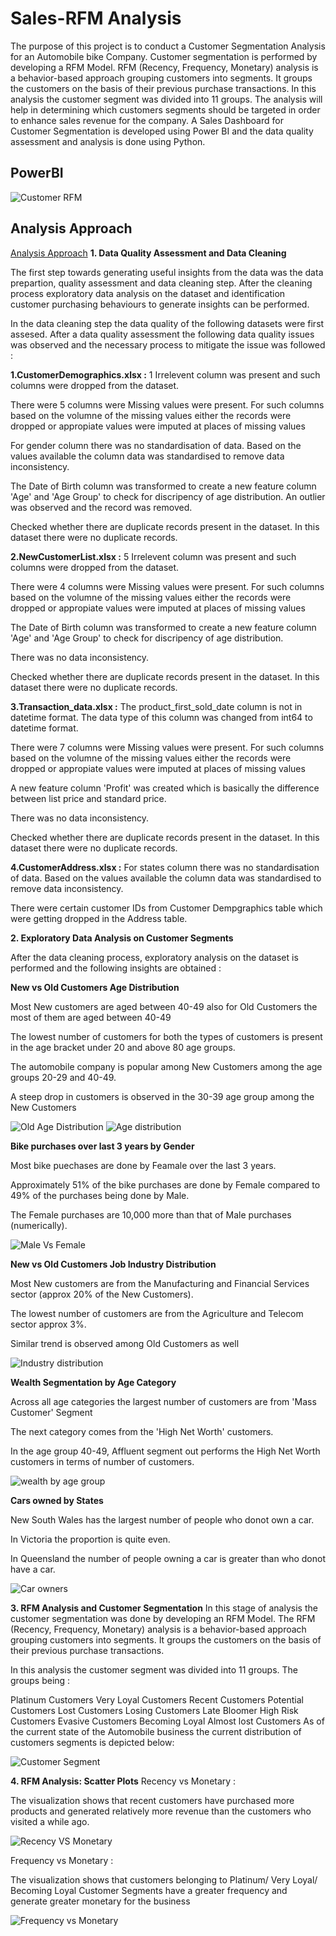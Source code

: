 
# Sales-RFM Analysis

The purpose of this project is to conduct a Customer Segmentation Analysis for an Automobile bike Company. Customer segmentation is performed by developing a RFM Model. RFM (Recency, Frequency, Monetary) analysis is a behavior-based approach grouping customers into segments. It groups the customers on the basis of their previous purchase transactions. In this analysis the customer segment was divided into 11 groups. The analysis will help in determining which customers segments should be targeted in order to enhance sales revenue for the company. A Sales Dashboard for Customer Segmentation is developed using Power BI and the data quality assessment and analysis is done using Python.

## PowerBI
![Customer RFM](https://github.com/Ahshamali/Sales-RFM-Analysis/assets/96016885/6b3142b6-2e8a-4b3c-bde2-33136baf9e48)

## Analysis Approach

[Analysis Approach](https://linktodocumentation)
**1. Data Quality Assessment and Data Cleaning**

The first step towards generating useful insights from the data was the data prepartion, quality assessment and data cleaning step. After the cleaning process exploratory data analysis on the dataset and identification customer purchasing behaviours to generate insights can be performed.

In the data cleaning step the data quality of the following datasets were first assesed. After a data quality assessment the following data quality issues was observed and the necessary process to mitigate the issue was followed :

**1.CustomerDemographics.xlsx :**
1 Irrelevent column was present and such columns were dropped from the dataset.

There were 5 columns were Missing values were present. For such columns based on the volumne of the missing values either the records were dropped or appropiate values were imputed at places of missing values

For gender column there was no standardisation of data. Based on the values available the column data was standardised to remove data inconsistency.

The Date of Birth column was transformed to create a new feature column 'Age' and 'Age Group' to check for discripency of age distribution. An outlier was observed and the record was removed.

Checked whether there are duplicate records present in the dataset. In this dataset there were no duplicate records.

**2.NewCustomerList.xlsx :**
5 Irrelevent column was present and such columns were dropped from the dataset.

There were 4 columns were Missing values were present. For such columns based on the volumne of the missing values either the records were dropped or appropiate values were imputed at places of missing values

The Date of Birth column was transformed to create a new feature column 'Age' and 'Age Group' to check for discripency of age distribution.

There was no data inconsistency.

Checked whether there are duplicate records present in the dataset. In this dataset there were no duplicate records.

**3.Transaction_data.xlsx :**
The product_first_sold_date column is not in datetime format. The data type of this column was changed from int64 to datetime format.

There were 7 columns were Missing values were present. For such columns based on the volumne of the missing values either the records were dropped or appropiate values were imputed at places of missing values

A new feature column 'Profit' was created which is basically the difference between list price and standard price.

There was no data inconsistency.

Checked whether there are duplicate records present in the dataset. In this dataset there were no duplicate records.

**4.CustomerAddress.xlsx :**
For states column there was no standardisation of data. Based on the values available the column data was standardised to remove data inconsistency.

There were certain customer IDs from Customer Dempgraphics table which were getting dropped in the Address table.

**2. Exploratory Data Analysis on Customer Segments**

After the data cleaning process, exploratory analysis on the dataset is performed and the following insights are obtained :

**New vs Old Customers Age Distribution**

Most New customers are aged between 40-49 also for Old Customers the most of them are aged between 40-49

The lowest number of customers for both the types of customers is present in the age bracket under 20 and above 80 age groups.

The automobile company is popular among New Customers among the age groups 20-29 and 40-49.

A steep drop in customers is observed in the 30-39 age group among the New Customers

![Old Age Distribution](https://github.com/Ahshamali/Sales-RFM-Analysis/assets/96016885/79fb1e63-e2eb-49bc-86a0-7bc5eece0047)
![Age distribution](https://github.com/Ahshamali/Sales-RFM-Analysis/assets/96016885/1bc8bf1e-15f2-4b7f-8dc6-3b7a1d954488)

**Bike purchases over last 3 years by Gender**

Most bike puechases are done by Feamale over the last 3 years. 

Approximately 51% of the bike purchases are done by Female compared to 49% of the purchases being done by Male.

The Female purchases are 10,000 more than that of Male purchases (numerically).

![Male Vs Female](https://github.com/Ahshamali/Sales-RFM-Analysis/assets/96016885/29fc5dee-5e59-474b-8ea6-283f6af9e558)

**New vs Old Customers Job Industry Distribution**

Most New customers are from the Manufacturing and Financial Services sector (approx 20% of the New Customers).

The lowest number of customers are from the Agriculture and Telecom sector approx 3%.

Similar trend is observed among Old Customers as well

![Industry distribution](https://github.com/Ahshamali/Sales-RFM-Analysis/assets/96016885/e9491060-7f3f-47e6-b624-d95eb85615be)

**Wealth Segmentation by Age Category**

Across all age categories the largest number of customers are from 'Mass Customer' Segment

The next category comes from the 'High Net Worth' customers.

In the age group 40-49, Affluent segment out performs the High Net Worth customers in terms of number of customers.

![wealth by age group](https://github.com/Ahshamali/Sales-RFM-Analysis/assets/96016885/58206107-5553-42e5-93ce-83fb535a5ff2)


**Cars owned by States**

New South Wales has the largest number of people who donot own a car.

In Victoria the proportion is quite even.

In Queensland the number of people owning a car is greater than who donot have a car.

![Car owners](https://github.com/Ahshamali/Sales-RFM-Analysis/assets/96016885/3f8feaf7-c676-4f05-8db5-e85a2d6cd2f9)


**3. RFM Analysis and Customer Segmentation**
In this stage of analysis the customer segmentation was done by developing an RFM Model. The RFM (Recency, Frequency, Monetary) analysis is a behavior-based approach grouping customers into segments. It groups the customers on the basis of their previous purchase transactions.

In this analysis the customer segment was divided into 11 groups. The groups being :

Platinum Customers
Very Loyal Customers
Recent Customers
Potential Customers
Lost Customers
Losing Customers
Late Bloomer
High Risk Customers
Evasive Customers
Becoming Loyal
Almost lost Customers
As of the current state of the Automobile business the current distribution of customers segments is depicted below:

![Customer Segment](https://github.com/Ahshamali/Sales-RFM-Analysis/assets/96016885/b479382f-badc-4f70-a34e-d4e5c925a7f0)


**4. RFM Analysis: Scatter Plots**
Recency vs Monetary :

The visualization shows that recent customers have purchased more products and generated relatively more revenue than the customers who visited a while ago.

![Recency VS Monetary](https://github.com/Ahshamali/Sales-RFM-Analysis/assets/96016885/8d3aa58b-10a5-4453-bf2f-f5dcfec52c09)

Frequency vs Monetary :

The visualization shows that customers belonging to Platinum/ Very Loyal/ Becoming Loyal Customer Segments have a greater frequency and generate greater monetary for the business

![Frequency vs Monetary](https://github.com/Ahshamali/Sales-RFM-Analysis/assets/96016885/63590850-a402-4dea-93dd-5dc79861c98b)






